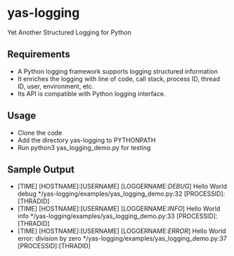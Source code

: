 # yas-logging
Yet Another Structured Logging for Python

## Requirements
- A Python logging framework supports logging structured information
- It enriches the logging with line of code, call stack, process ID, thread ID, user, environment, etc.
- Its API is compatible with Python logging interface.

## Usage
- Clone the code
- Add the directory yas-logging to PYTHONPATH
- Run python3 yas_logging_demo.py for testing

## Sample Output
- [TIME] [HOSTNAME]:[USERNAME] [LOGGERNAME:*DEBUG*] Hello World debug */yas-logging/examples/yas_logging_demo.py:32 [PROCESSID]:[THRADID]
- [TIME] [HOSTNAME]:[USERNAME] [LOGGERNAME:*INFO*] Hello World info */yas-logging/examples/yas_logging_demo.py:33 [PROCESSID]:[THRADID]
- [TIME] [HOSTNAME]:[USERNAME] [LOGGERNAME:*ERROR*] Hello World error: division by zero */yas-logging/examples/yas_logging_demo.py:37 [PROCESSID]:[THRADID]
